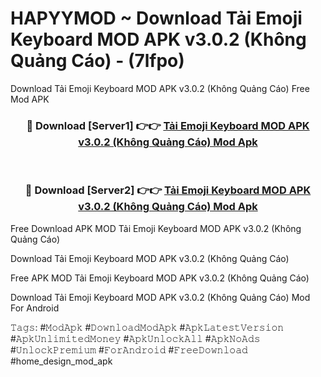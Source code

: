 # HAPYYMOD ~ Download Tải Emoji Keyboard MOD APK v3.0.2 (Không Quảng Cáo) - (7lfpo)
Download Tải Emoji Keyboard MOD APK v3.0.2 (Không Quảng Cáo) Free Mod APK

<div align="center">
<h3>🔴 Download [Server1] 👉👉 <a href="https://apk-comot.site?title=Tải_Emoji_Keyboard_MOD_APK_v3.0.2_(Không_Quảng_Cáo)">Tải Emoji Keyboard MOD APK v3.0.2 (Không Quảng Cáo) Mod Apk</a></h3><br>

<h3>🔴 Download [Server2] 👉👉 <a href="https://apk-comot.site?title=Tải_Emoji_Keyboard_MOD_APK_v3.0.2_(Không_Quảng_Cáo)">Tải Emoji Keyboard MOD APK v3.0.2 (Không Quảng Cáo) Mod Apk</a></h3>
</div>


Free Download APK MOD Tải Emoji Keyboard MOD APK v3.0.2 (Không Quảng Cáo)

Download Tải Emoji Keyboard MOD APK v3.0.2 (Không Quảng Cáo) 

Free APK MOD Tải Emoji Keyboard MOD APK v3.0.2 (Không Quảng Cáo) 

Download Tải Emoji Keyboard MOD APK v3.0.2 (Không Quảng Cáo) Mod For Android

𝚃𝚊𝚐𝚜: #𝙼𝚘𝚍𝙰𝚙𝚔 #𝙳𝚘𝚠𝚗𝚕𝚘𝚊𝚍𝙼𝚘𝚍𝙰𝚙𝚔 #𝙰𝚙𝚔𝙻𝚊𝚝𝚎𝚜𝚝𝚅𝚎𝚛𝚜𝚒𝚘𝚗 #𝙰𝚙𝚔𝚄𝚗𝚕𝚒𝚖𝚒𝚝𝚎𝚍𝙼𝚘𝚗𝚎𝚢 #𝙰𝚙𝚔𝚄𝚗𝚕𝚘𝚌𝚔𝙰𝚕𝚕 #𝙰𝚙𝚔𝙽𝚘𝙰𝚍𝚜 #𝚄𝚗𝚕𝚘𝚌𝚔𝙿𝚛𝚎𝚖𝚒𝚞𝚖 #𝙵𝚘𝚛𝙰𝚗𝚍𝚛𝚘𝚒𝚍 #𝙵𝚛𝚎𝚎𝙳𝚘𝚠𝚗𝚕𝚘𝚊𝚍 #home_design_mod_apk